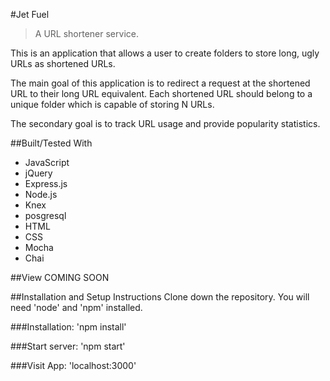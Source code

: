 #Jet Fuel
>A URL shortener service.

This is an application that allows a user to create folders to store long, ugly URLs as shortened URLs.

The main goal of this application is to redirect a request at the shortened URL to their long URL equivalent. Each shortened URL should belong to a unique folder which is capable of storing N URLs.

The secondary goal is to track URL usage and provide popularity statistics.

##Built/Tested With
* JavaScript
* jQuery
* Express.js
* Node.js
* Knex
* posgresql
* HTML
* CSS
* Mocha
* Chai

##View
COMING SOON

##Installation and Setup Instructions
Clone down the repository. You will need 'node' and 'npm' installed.

###Installation:
'npm install'

###Start server:
'npm start'

###Visit App:
'localhost:3000'
